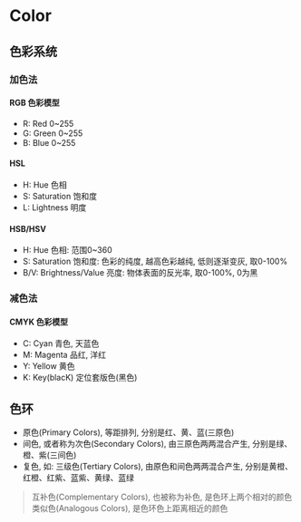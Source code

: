 # Color

## 色彩系统
### 加色法
#### RGB 色彩模型
- R: Red 0~255
- G: Green 0~255
- B: Blue 0~255

#### HSL
- H: Hue 色相
- S: Saturation 饱和度
- L: Lightness 明度

#### HSB/HSV
- H: Hue 色相: 范围0~360
- S: Saturation 饱和度: 色彩的纯度, 越高色彩越纯, 低则逐渐变灰, 取0-100%
- B/V: Brightness/Value 亮度: 物体表面的反光率, 取0-100%, 0为黑

### 减色法
#### CMYK 色彩模型
- C: Cyan 青色, 天蓝色
- M: Magenta 品红, 洋红
- Y: Yellow 黄色
- K: Key(blacK) 定位套版色(黑色)

## 色环
- 原色(Primary Colors), 等距排列, 分别是红、黄、蓝(三原色)
- 间色, 或者称为次色(Secondary Colors), 由三原色两两混合产生, 分别是绿、橙、紫(三间色)
- 复色, 如: 三级色(Tertiary Colors), 由原色和间色两两混合产生, 分别是黄橙、红橙、红紫、蓝紫、黄绿、蓝绿

> 互补色(Complementary Colors), 也被称为补色, 是色环上两个相对的颜色  
> 类似色(Analogous Colors), 是色环色上距离相近的颜色

